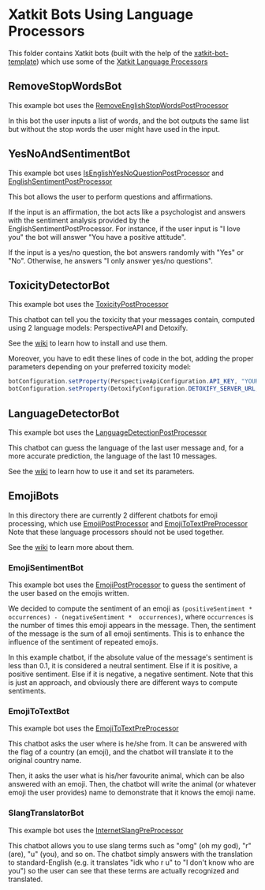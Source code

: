 # Xatkit Bots Using Language Processors
This folder contains Xatkit bots (built with the help of the [xatkit-bot-template](https://github.com/xatkit-bot-platform/xatkit-bot-template/)) which use some of the [Xatkit Language Processors](https://github.com/xatkit-bot-platform/xatkit/wiki/Processors)

## RemoveStopWordsBot

This example bot uses the [RemoveEnglishStopWordsPostProcessor](https://github.com/xatkit-bot-platform/xatkit-runtime/blob/master/src/main/java/com/xatkit/core/recognition/processor/RemoveEnglishStopWordsPostProcessor.java)

In this bot the user inputs a list of words, and the bot outputs the same list but without the stop words the user might have used in the input.

## YesNoAndSentimentBot

This example bot uses [IsEnglishYesNoQuestionPostProcessor](https://github.com/xatkit-bot-platform/xatkit-runtime/blob/master/src/main/java/com/xatkit/core/recognition/processor/IsEnglishYesNoQuestionPostProcessor.java) and [EnglishSentimentPostProcessor](https://github.com/xatkit-bot-platform/xatkit-runtime/blob/master/src/main/java/com/xatkit/core/recognition/processor/EnglishSentimentPostProcessor.java)

This bot allows the user to perform questions and affirmations.

If the input is an affirmation, the bot acts like a psychologist and answers with the sentiment analysis provided by the EnglishSentimentPostProcessor. For instance, if the user input is "I love you" the bot will answer "You have a positive attitude".

If the input is a yes/no question, the bot answers randomly with "Yes" or "No". Otherwise, he answers "I only answer yes/no questions".

## ToxicityDetectorBot

This example bot uses the [ToxicityPostProcessor](https://github.com/xatkit-bot-platform/xatkit-runtime/blob/master/src/main/java/com/xatkit/core/recognition/processor/ToxicityPostProcessor.java)

This chatbot can tell you the toxicity that your messages contain, computed using 2 language models: PerspectiveAPI and Detoxify.

See the [wiki](https://github.com/xatkit-bot-platform/xatkit/wiki/Processors) to learn how to install and use them.

Moreover, you have to edit these lines of code in the bot, adding the proper parameters depending on your preferred toxicity model:

```java
botConfiguration.setProperty(PerspectiveApiConfiguration.API_KEY, "YOUR PERSPECTIVEAPI KEY");        
botConfiguration.setProperty(DetoxifyConfiguration.DETOXIFY_SERVER_URL, "YOUR SERVER URL");
```

## LanguageDetectorBot

This example bot uses the [LanguageDetectionPostProcessor](https://github.com/xatkit-bot-platform/xatkit-runtime/blob/master/src/main/java/com/xatkit/core/recognition/processor/LanguageDetectionPostProcessor.java)

This chatbot can guess the language of the last user message and, for a more accurate prediction, the language of the last 10 messages.

See the [wiki](https://github.com/xatkit-bot-platform/xatkit/wiki/Processors) to learn how to use it and set its parameters.

## EmojiBots

In this directory there are currently 2 different chatbots for emoji processing, which use [EmojiPostProcessor](https://github.com/xatkit-bot-platform/xatkit-runtime/blob/master/src/main/java/com/xatkit/core/recognition/processor/EmojiPostProcessor.java) and [EmojiToTextPreProcessor](https://github.com/xatkit-bot-platform/xatkit-runtime/blob/master/src/main/java/com/xatkit/core/recognition/processor/EmojiToTextPreProcessor.java) Note that these language processors should not be used together.

See the [wiki](https://github.com/xatkit-bot-platform/xatkit/wiki/Processors) to learn more about them.

### EmojiSentimentBot

This example bot uses the [EmojiPostProcessor](https://github.com/xatkit-bot-platform/xatkit-runtime/blob/master/src/main/java/com/xatkit/core/recognition/processor/EmojiPostProcessor.java) to guess the sentiment of the user based on the emojis written.

We decided to compute the sentiment of an emoji as ```(positiveSentiment * occurrences) - (negativeSentiment * 
occurrences)```, where ```occurrences``` is the number of times this emoji appears in the message. Then, the 
sentiment of the message is the sum of all emoji sentiments. This is to enhance the influence of the sentiment of 
repeated emojis.

In this example chatbot, if the absolute value of the message's sentiment is less than 0.1, it is considered a 
neutral sentiment. Else if it is positive, a positive sentiment. Else if it is negative, a negative sentiment. Note 
that this is just an approach, and obviously there are different ways to compute sentiments.

### EmojiToTextBot

This example bot uses the [EmojiToTextPreProcessor](https://github.com/xatkit-bot-platform/xatkit-runtime/blob/master/src/main/java/com/xatkit/core/recognition/processor/EmojiToTextPreProcessor.java)

This chatbot asks the user where is he/she from. It can be answered with the flag of a country (an emoji), and the 
chatbot will translate it to the original country name.

Then, it asks the user what is his/her favourite animal, which can be also answered with an emoji. Then, the chatbot 
will write the animal (or whatever emoji the user provides) name to demonstrate that it knows the emoji name. 

### SlangTranslatorBot

This example bot uses the [InternetSlangPreProcessor](https://github.com/xatkit-bot-platform/xatkit-runtime/blob/master/src/main/java/com/xatkit/core/recognition/processor/InternetSlangPreProcessor.java)

This chatbot allows you to use slang terms such as "omg" (oh my god), "r" (are), "u" (you), and so on. The chatbot simply answers with the translation to standard-English (e.g. it translates "idk who r u" to "I don't know who are you") so the user can see that these terms are actually recognized and translated.

